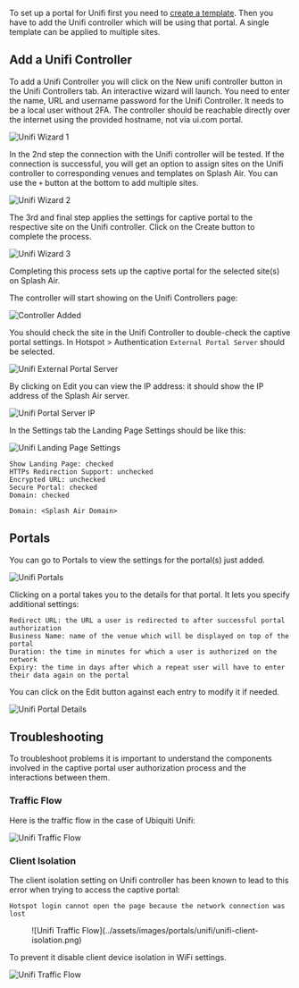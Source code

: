 To set up a portal for Unifi first you need to [create a template](../defining-templates.md). Then you have to add the Unifi controller which will be using that portal. A single template can be applied to multiple sites.

## Add a Unifi Controller

To add a Unifi Controller you will click on the New unifi controller button in the Unifi Controllers tab. An interactive wizard will launch. You need to enter the name, URL and username password for the Unifi Controller. It needs to be a local user without 2FA. The controller should be reachable directly over the internet using the provided hostname, not via ui.com portal.

![Unifi Wizard 1](../assets/images/portals/unifi/unifi-wizard-1.png)

In the 2nd step the connection with the Unifi controller will be tested. If the connection is successful, you will get an option to assign sites on the Unifi controller to corresponding venues and templates on Splash Air. You can use the `+` button at the bottom to add multiple sites.

![Unifi Wizard 2](../assets/images/portals/unifi/unifi-wizard-2.png)

The 3rd and final step applies the settings for captive portal to the respective site on the Unifi controller. Click on the Create button to complete the process.

![Unifi Wizard 3](../assets/images/portals/unifi/unifi-wizard-3.png)

Completing this process sets up the captive portal for the selected site(s) on Splash Air.

The controller will start showing on the Unifi Controllers page:

![Controller Added](../assets/images/portals/unifi/controller-added.png)

You should check the site in the Unifi Controller to double-check the captive portal settings. In Hotspot > Authentication `External Portal Server` should be selected. 

![Unifi External Portal Server](../assets/images/portals/unifi/unifi-external-portal-server.png)

By clicking on Edit you can view the IP address: it should show the IP address of the Splash Air server.

![Unifi Portal Server IP](../assets/images/portals/unifi/unifi-portal-server-ip.png)

In the Settings tab the Landing Page Settings should be like this:

![Unifi Landing Page Settings](../assets/images/portals/unifi/unifi-landing-page.png)

```
Show Landing Page: checked
HTTPs Redirection Support: unchecked
Encrypted URL: unchecked
Secure Portal: checked
Domain: checked

Domain: <Splash Air Domain>
```

## Portals

You can go to Portals to view the settings for the portal(s) just added.

![Unifi Portals](../assets/images/portals/unifi/unifi-portals.png)

Clicking on a portal takes you to the details for that portal. It lets you specify additional settings:

```
Redirect URL: the URL a user is redirected to after successful portal authorization
Business Name: name of the venue which will be displayed on top of the portal
Duration: the time in minutes for which a user is authorized on the network
Expiry: the time in days after which a repeat user will have to enter their data again on the portal
```

You can click on the Edit button against each entry to modify it if needed.

![Unifi Portal Details](../assets/images/portals/unifi/unifi-portal-details.png)

## Troubleshooting

To troubleshoot problems it is important to understand the components involved in the captive portal user authorization process and the interactions between them.

### Traffic Flow

Here is the traffic flow in the case of Ubiquiti Unifi:

![Unifi Traffic Flow](../assets/images/portals/unifi/unifi-traffic-flow.png)

### Client Isolation

The client isolation setting on Unifi controller has been known to lead to this error when trying to access the captive portal:

```
Hotspot login cannot open the page because the network connection was lost
```

<figure markdown="1">
![Unifi Traffic Flow](../assets/images/portals/unifi/unifi-client-isolation.png)
</figure>

To prevent it disable client device isolation in WiFi settings.

![Unifi Traffic Flow](../assets/images/portals/unifi/unifi-client-isolation-2.png)